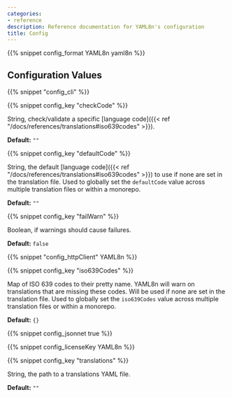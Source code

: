 ```yaml
---
categories:
- reference
description: Reference documentation for YAML8n's configuration
title: Config
---
```


{{% snippet config_format YAML8n yaml8n %}}

## Configuration Values

{{% snippet "config_cli" %}}

{{% snippet config_key "checkCode" %}}

String, check/validate a specific [language code]({{< ref "/docs/references/translations#iso639codes" >}}).

**Default:** `""`

{{% snippet config_key "defaultCode" %}}

String, the default [language code]({{< ref "/docs/references/translations#iso639codes" >}}) to use if none are set in the translation file.  Used to globally set the `defaultCode` value across multiple translation files or within a monorepo.

**Default:** `""`

{{% snippet config_key "failWarn" %}}

Boolean, if warnings should cause failures.

**Default:** `false`

{{% snippet "config_httpClient" YAML8n %}}

{{% snippet config_key "iso639Codes" %}}

Map of ISO 639 codes to their pretty name.  YAML8n will warn on translations that are missing these codes.  Will be used if none are set in the translation file.  Used to globally set the `iso639Codes` value across multiple translation files or within a monorepo.

**Default:** `{}`

{{% snippet config_jsonnet true %}}

{{% snippet config_licenseKey YAML8n %}}

{{% snippet config_key "translations" %}}

String, the path to a translations YAML file.

**Default:** `""`
